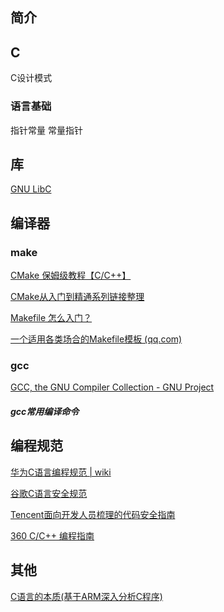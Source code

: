 ## 简介


## C
C设计模式
### 语言基础

指针常量  常量指针
## 库
[GNU LibC](https://www.gnu.org/software/libc/)

## 编译器
### make
[CMake 保姆级教程【C/C++】](https://www.bilibili.com/video/BV14s4y1g7Zj/)

[CMake从入门到精通系列链接整理 ](https://zhuanlan.zhihu.com/p/393316878) 

[Makefile 怎么入门？](https://www.zhihu.com/question/517645746/answer/2380706848)

[一个适用各类场合的Makefile模板 (qq.com)](https://mp.weixin.qq.com/s/diFUnQMkftkTs6WnSLkA6w)

### gcc
[GCC, the GNU Compiler Collection - GNU Project](https://gcc.gnu.org/)

##### gcc常用编译命令





## 编程规范
[华为C语言编程规范 | wiki](https://ilcc.gitbooks.io/wiki/content/StyleGuide/Huawei-C/index.html)

[谷歌C语言安全规范](https://github.com/zh-google-styleguide/zh-google-styleguide) 

[Tencent面向开发人员梳理的代码安全指南](https://github.com/Tencent/secguide) 

[360 C/C++ 编程指南](https://saferules.github.io/index.html#rules-class-title) 

## 其他
[C语言的本质(基于ARM深入分析C程序)](https://www.bilibili.com/video/BV15V4y1p7Wf/)

